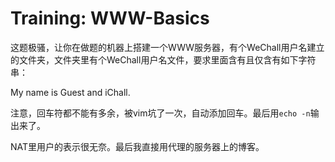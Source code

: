 # Training: WWW-Basics

这题极骚，让你在做题的机器上搭建一个WWW服务器，有个WeChall用户名建立的文件夹，文件夹里有个WeChall用户名文件，要求里面含有且仅含有如下字符串：

My name is Guest and iChall.

注意，回车符都不能有多余，被vim坑了一次，自动添加回车。最后用`echo -n`输出来了。

NAT里用户的表示很无奈。最后我直接用代理的服务器上的博客。

